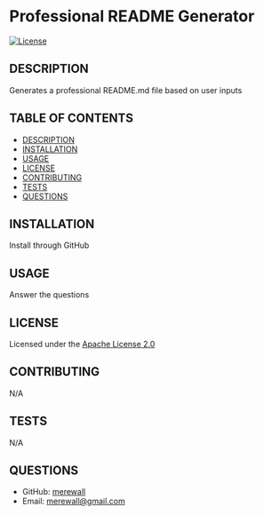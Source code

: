 # Professional README Generator

  [![License](https://img.shields.io/badge/License-Apache%202.0-blue.svg)](https://opensource.org/licenses/Apache-2.0)
  
  ## DESCRIPTION

  Generates a professional README.md file based on user inputs

  ## TABLE OF CONTENTS

  - [DESCRIPTION](#description)
  - [INSTALLATION](#installation)
  - [USAGE](#usage)
  - [LICENSE](#license)
  - [CONTRIBUTING](#contributing)
  - [TESTS](#tests)
  - [QUESTIONS](#questions)

  ## INSTALLATION

  Install through GitHub 

  ## USAGE

  Answer the questions

  ## LICENSE

  Licensed under the [Apache License 2.0]((https://opensource.org/licenses/Apache-2.0))

  ## CONTRIBUTING

  N/A

  ## TESTS

  N/A

  ## QUESTIONS

  * GitHub: [merewall](https://github.com/merewall)
  * Email: merewall@gmail.com

